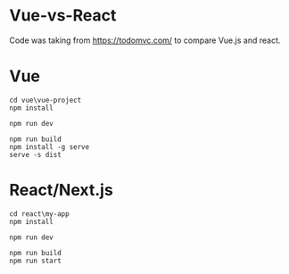 # Vue-vs-React
 
Code was taking from https://todomvc.com/ to compare Vue.js and react.

# Vue
```
cd vue\vue-project
npm install

npm run dev

npm run build
npm install -g serve
serve -s dist
```

# React/Next.js

```
cd react\my-app
npm install

npm run dev

npm run build
npm run start
```

